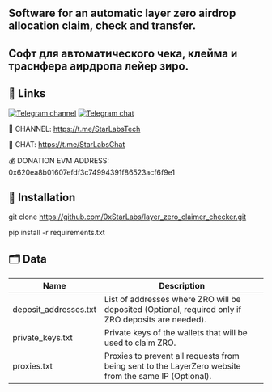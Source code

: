 ## Software for an automatic layer zero airdrop allocation claim, check and transfer.
## Софт для автоматического чека, клейма и траснфера аирдропа лейер зиро.


## 🔗 Links
[![Telegram channel](https://img.shields.io/endpoint?url=https://runkit.io/damiankrawczyk/telegram-badge/branches/master?url=https://t.me/StarLabsTech)](https://t.me/StarLabsTech)
[![Telegram chat](https://img.shields.io/endpoint?url=https://runkit.io/damiankrawczyk/telegram-badge/branches/master?url=https://t.me/StarLabsChat)](https://t.me/StarLabsChat)

🔔 CHANNEL: https://t.me/StarLabsTech

💬 CHAT: https://t.me/StarLabsChat

💰 DONATION EVM ADDRESS: 0x620ea8b01607efdf3c74994391f86523acf6f9e1

## 🚀 Installation
git clone https://github.com/0xStarLabs/layer_zero_claimer_checker.git

pip install -r requirements.txt


## 🗂️ Data

| Name | Description |
| --- | --- |
| deposit_addresses.txt | List of addresses where ZRO will be deposited (Optional, required only if ZRO deposits are needed).|
| private_keys.txt | Private keys of the wallets that will be used to claim ZRO. |
| proxies.txt | Proxies to prevent all requests from being sent to the LayerZero website from the same IP (Optional). |
